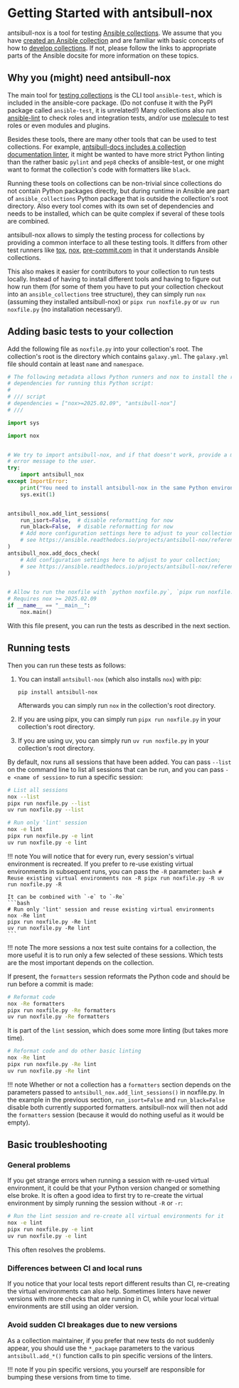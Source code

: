 <!--
Copyright (c) Ansible Project
GNU General Public License v3.0+ (see LICENSES/GPL-3.0-or-later.txt or https://www.gnu.org/licenses/gpl-3.0.txt)
SPDX-License-Identifier: GPL-3.0-or-later
-->

# Getting Started with antsibull-nox

antsibull-nox is a tool for testing [Ansible collections](https://docs.ansible.com/ansible/devel/collections_guide/).
We assume that you have [created an Ansible collection](https://docs.ansible.com/ansible/devel/dev_guide/developing_modules_in_groups.html)
and are familiar with basic concepts of how to [develop collections](https://docs.ansible.com/ansible/devel/dev_guide/developing_collections.html).
If not, please follow the links to appropriate parts of the Ansible docsite for more information on these topics.

## Why you (might) need antsibull-nox

The main tool for [testing collections](https://docs.ansible.com/ansible/devel/dev_guide/developing_collections_testing.html) is the CLI tool `ansible-test`,
which is included in the ansible-core package.
(Do not confuse it with the PyPI package called `ansible-test`, it is unrelated!)
Many collections also run [ansible-lint](https://ansible.readthedocs.io/projects/lint/) to check roles and integration tests,
and/or use [molecule](https://ansible.readthedocs.io/projects/molecule/) to test roles or even modules and plugins.

Besides these tools, there are many other tools that can be used to test collections.
For example, [antsibull-docs includes a collection documentation linter](https://ansible.readthedocs.io/projects/antsibull-docs/collection-docs/#linting-collection-docs),
it might be wanted to have more strict Python linting than the rather basic `pylint` and `pep8` checks of ansible-test,
or one might want to format the collection's code with formatters like `black`.

Running these tools on collections can be non-trivial since collections do not contain Python packages directly,
but during runtime in Ansible are part of `ansible_collections` Python package that is outside the collection's root directory.
Also every tool comes with its own set of dependencies and needs to be installed,
which can be quite complex if several of these tools are combined.

antsibull-nox allows to simply the testing process for collections
by providing a common interface to all these testing tools.
It differs from other test runners like [tox](https://pypi.org/project/tox/), [nox](https://pypi.org/project/nox/), [pre-commit.com](https://pypi.org/project/pre-commit/)
in that it understands Ansible collections.

This also makes it easier for contributors to your collection to run tests locally.
Instead of having to install different tools and having to figure out how run them
(for some of them you have to put your collection checkout into an `ansible_collections` tree structure),
they can simply run `nox` (assuming they installed antsibull-nox)
or `pipx run noxfile.py` or `uv run noxfile.py` (no installation necessary!).

## Adding basic tests to your collection

Add the following file as `noxfile.py` into your collection's root.
The collection's root is the directory which contains `galaxy.yml`.
The `galaxy.yml` file should contain at least `name` and `namespace`.

```python
# The following metadata allows Python runners and nox to install the required
# dependencies for running this Python script:
#
# /// script
# dependencies = ["nox>=2025.02.09", "antsibull-nox"]
# ///

import sys

import nox


# We try to import antsibull-nox, and if that doesn't work, provide a more useful
# error message to the user.
try:
    import antsibull_nox
except ImportError:
    print("You need to install antsibull-nox in the same Python environment as nox.")
    sys.exit(1)


antsibull_nox.add_lint_sessions(
    run_isort=False,  # disable reformatting for now
    run_black=False,  # disable reformatting for now
    # Add more configuration settings here to adjust to your collection;
    # see https://ansible.readthedocs.io/projects/antsibull-nox/reference/#basic-linting-sessions
)
antsibull_nox.add_docs_check(
    # Add configuration settings here to adjust to your collection;
    # see https://ansible.readthedocs.io/projects/antsibull-nox/reference/#collection-documentation-check
)


# Allow to run the noxfile with `python noxfile.py`, `pipx run noxfile.py`, or similar.
# Requires nox >= 2025.02.09
if __name__ == "__main__":
    nox.main()
```

With this file present,
you can run the tests as described in the next section.

## Running tests

Then you can run these tests as follows:

1. You can install `antsibull-nox` (which also installs `nox`) with pip:
   ```console
   pip install antsibull-nox
   ```
   Afterwards you can simply run `nox` in the collection's root directory.

1. If you are using pipx, you can simply run `pipx run noxfile.py` in your collection's root directory.

1. If you are using uv, you can simply run `uv run noxfile.py` in your collection's root directory.

By default, nox runs all sessions that have been added.
You can pass `--list` on the command line to list all sessions that can be run,
and you can pass `-e <name of session>` to run a specific session:
```bash
# List all sessions
nox --list
pipx run noxfile.py --list
uv run noxfile.py --list

# Run only 'lint' session
nox -e lint
pipx run noxfile.py -e lint
uv run noxfile.py -e lint
```

!!! note
    You will notice that for every run, every session's virtual environment is recreated.
    If you prefer to re-use existing virtual environments in subsequent runs,
    you can pass the `-R` parameter:
    ```bash
    # Reuse existing virtual environments
    nox -R
    pipx run noxfile.py -R
    uv run noxfile.py -R
    ```

    It can be combined with `-e` to `-Re`
    ```bash
    # Run only 'lint' session and reuse existing virtual environments
    nox -Re lint
    pipx run noxfile.py -Re lint
    uv run noxfile.py -Re lint
    ```

!!! note
    The more sessions a nox test suite contains for a collection,
    the more useful it is to run only a few selected of these sessions.
    Which tests are the most important depends on the collection.

If present, the `formatters` session reformats the Python code
and should be run before a commit is made:
```bash
# Reformat code
nox -Re formatters
pipx run noxfile.py -Re formatters
uv run noxfile.py -Re formatters
```
It is part of the `lint` session, which does some more linting
(but takes more time).
```bash
# Reformat code and do other basic linting
nox -Re lint
pipx run noxfile.py -Re lint
uv run noxfile.py -Re lint
```

!!! note
    Whether or not a collection has a `formatters` section depends on
    the parameters passed to `antsibull_nox.add_lint_sessions()` in noxfile.py.
    In the example in the previous section,
    `run_isort=False` and `run_black=False` disable both currently supported formatters.
    antsibull-nox will then not add the `formatters` session
    (because it would do nothing useful as it would be empty).

## Basic troubleshooting

### General problems

If you get strange errors when running a session with re-used virtual environment,
it could be that your Python version changed or something else broke.
It is often a good idea to first try to re-create the virtual environment
by simply running the session without `-R` or `-r`:
```bash
# Run the lint session and re-create all virtual environments for it
nox -e lint
pipx run noxfile.py -e lint
uv run noxfile.py -e lint
```
This often resolves the problems.

### Differences between CI and local runs

If you notice that your local tests report different results than CI,
re-creating the virtual environments can also help.
Sometimes linters have newer versions with more checks that are running in CI,
while your local virtual environments are still using an older version.

### Avoid sudden CI breakages due to new versions

As a collection maintainer,
if you prefer that new tests do not suddenly appear,
you should use the `*_package` parameters to the various `antsibull.add_*()` function calls
to pin specific versions of the linters.

!!! note
    If you pin specific versions, you yourself are responsible for bumping these versions from time to time.

